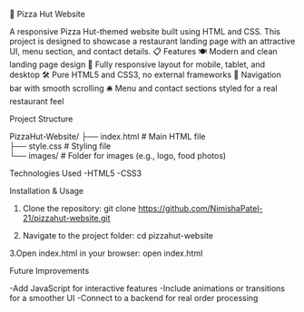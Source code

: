 🍕 Pizza Hut Website

A responsive Pizza Hut-themed website built using HTML and CSS. This project is designed to showcase a restaurant landing page with an attractive UI, menu section, and contact details.
📋 Features
🍽️ Modern and clean landing page design
📱 Fully responsive layout for mobile, tablet, and desktop
🛠️ Pure HTML5 and CSS3, no external frameworks
🧭 Navigation bar with smooth scrolling
🛎️ Menu and contact sections styled for a real restaurant feel

Project Structure

PizzaHut-Website/
├── index.html       # Main HTML file  
├── style.css        # Styling file  
└── images/          # Folder for images (e.g., logo, food photos)  

Technologies Used
-HTML5
-CSS3

Installation & Usage
1. Clone the repository:
 git clone https://github.com/NimishaPatel-21/pizzahut-website.git

2. Navigate to the project folder:
  cd pizzahut-website

3.Open index.html in your browser:
  open index.html

Future Improvements

-Add JavaScript for interactive features 
-Include animations or transitions for a smoother UI
-Connect to a backend for real order processing

